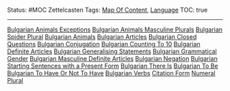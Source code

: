 Status: #MOC
Zettelcasten Tags: [Map Of Content](Map%20of%20Content.md), [Language](Language.md)
TOC: true

---

[Bulgarian Animals Exceptions](../slip-box/Bulgarian%20Animals%20Exceptions.md)
[Bulgarian Animals Masculine Plurals](../slip-box/Bulgarian%20Animals%20Masculine%20Plurals.md)
[Bulgarian Spider Plural](../slip-box/Bulgarian%20Spider%20Plural.md)
[Bulgarian Animals](../slip-box/Bulgarian%20Animals.md)
[Bulgarian Articles](../slip-box/Bulgarian%20Articles.md)
[Bulgarian Closed Questions](../slip-box/Bulgarian%20Closed%20Questions.md)
[Bulgarian Conjugation](../slip-box/Bulgarian%20Conjugation.md)
[Bulgarian Counting To 10](../slip-box/Bulgarian%20Counting%20To%2010.md)
[Bulgarian Definite Articles](../slip-box/Bulgarian%20Definite%20Articles.md)
[Bulgarian Generalising Statements](../slip-box/Bulgarian%20Generalising%20Statements.md)
[Bulgarian Grammatical Gender](../slip-box/Bulgarian%20Grammatical%20Gender.md)
[Bulgarian Masculine Definite Articles](../slip-box/Bulgarian%20Masculine%20Definite%20Articles.md)
[Bulgarian Negation](../slip-box/Bulgarian%20Negation.md)
[Bulgarian Starting Sentences with a Present Form](../slip-box/Bulgarian%20Starting%20Sentences%20with%20a%20Present%20Form.md)
[Bulgarian There Is](../slip-box/Bulgarian%20There%20Is.md)
[Bulgarian To Be](../slip-box/Bulgarian%20To%20Be.md)
[Bulgarian To Have Or Not To Have](../slip-box/Bulgarian%20To%20Have%20Or%20Not%20To%20Have.md)
[Bulgarian Verbs](../slip-box/Bulgarian%20Verbs.md)
[Citation Form](../slip-box/Citation%20Form.md)
[Numeral Plural](../slip-box/Numeral%20Plural.md)

